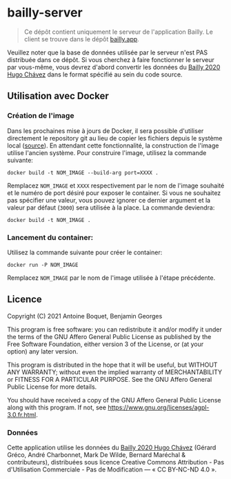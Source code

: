 # bailly-server

> Ce dépôt contient uniquement le serveur de l'application Bailly. Le client se trouve dans le dépôt [bailly.app](https://github.com/antoineboquet/bailly.app).

Veuillez noter que la base de données utilisée par le serveur n'est PAS distribuée dans ce dépôt. Si vous cherchez à faire fonctionner le serveur par vous-même, vous devrez d'abord convertir les données du [Bailly 2020 Hugo Chávez](http://gerardgreco.free.fr/spip.php?article52) dans le format spécifié au sein du code source.

## Utilisation avec Docker
### Création de l'image
Dans les prochaines mise à jours de Docker, il sera possible d'utiliser directement le repository git au lieu de copier les fichiers depuis le système local ([source](https://docs.docker.com/engine/reference/builder/#adding-a-git-repository-add-git-ref-dir)). En attendant cette fonctionnalité, la construction de l'image utilise l'ancien système. Pour construire l'image, utilisez la commande suivante:
```shell script
docker build -t NOM_IMAGE --build-arg port=XXXX .
```
Remplacez `NOM_IMAGE` et `XXXX` respectivement par le nom de l'image souhaité et le numéro de port désiré pour exposer le container.
Si vous ne souhaitez pas spécifier une valeur, vous pouvez ignorer ce dernier argument et la valeur par défaut (`3000`) sera utilisée à la place. La commande deviendra:
```shell script
docker build -t NOM_IMAGE .
```
### Lancement du container:
Utilisez la commande suivante pour créer le container:
```shell script
docker run -P NOM_IMAGE
```
Remplacez `NOM_IMAGE` par le nom de l'image utilisée à l'étape précédente.



## Licence

Copyright (C) 2021  Antoine Boquet, Benjamin Georges

This program is free software: you can redistribute it and/or modify
it under the terms of the GNU Affero General Public License as published by
the Free Software Foundation, either version 3 of the License, or
(at your option) any later version.

This program is distributed in the hope that it will be useful,
but WITHOUT ANY WARRANTY; without even the implied warranty of
MERCHANTABILITY or FITNESS FOR A PARTICULAR PURPOSE.  See the
GNU Affero General Public License for more details.

You should have received a copy of the GNU Affero General Public License
along with this program.  If not, see https://www.gnu.org/licenses/agpl-3.0.fr.html.

### Données

Cette application utilise les données du [Bailly 2020 Hugo Chávez](http://gerardgreco.free.fr/spip.php?article52) (Gérard Gréco, André Charbonnet, Mark De Wilde, Bernard Maréchal & contributeurs), distribuées sous licence Creative Commons Attribution - Pas d'Utilisation Commerciale - Pas de Modification — « CC BY-NC-ND 4.0 ».
